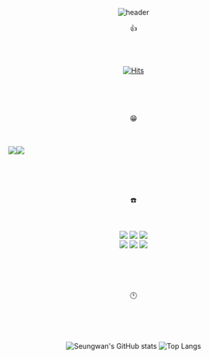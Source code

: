<div align="center">
   
  ![header](https://capsule-render.vercel.app/api?type=waving&color=timeGradient&text=Welcome%20to%seungwan's%20GitHub%20👋&animation=twinkling&fontSize=30&fontAlignY=40&fontAlign=70&height=250)
  
</div>

<div align="center">
  
👍

</div>
<br/><br/>

<div align="center">
  
  [![Hits](https://hits.seeyoufarm.com/api/count/incr/badge.svg?url=https%3A%2F%2Fgithub.com%2FLeeNaYoung240%2Fhit-counter&count_bg=%23FABEBE&title_bg=%23555555&icon=&icon_color=%23FFBFBF&title=hits&edge_flat=false)](https://hits.seeyoufarm.com)
  
  </div>
  
<br/> <br/> <br/>
<div align="center">
  
😁
 
<br/>
<br/>
 <div style="display:flex; flex-direction:row;">
    <a href="https://www.instagram.com/kingodham/">
        <img src="https://img.shields.io/badge/Instagram-E4405F?style=for-the-badge&logo=Instagram&logoColor=white">
    </a>
    <a href="mailto:syham001@gmail.com">
        <img src="https://img.shields.io/badge/Gmail-EA4335?style=for-the-badge&logo=Gmail&logoColor=white">
    </a>
</div><br><br/><br/><br/>

☎️

</div>
<br/>
<div align="center">
  <br/>
<img src="https://img.shields.io/badge/github-181717?style=for-the-badge&logo=github&logoColor=white">
  <img src="https://img.shields.io/badge/Git-F05032?style=for-the-badge&logo=Git&logoColor=white">
   <img src="https://img.shields.io/badge/VSCode-2C2C32.svg?style=for-the-badge&logo=visual-studio-code&logoColor=22ABF3"/>
       <br>
  <img src="https://img.shields.io/badge/Java-007396?style=for-the-badge&logo=OpenJDK&logoColor=white"/>
  <img src="https://img.shields.io/badge/Spring-6DB33F?style=for-the-badge&logo=Spring&logoColor=white">
  <img src="https://img.shields.io/badge/Figma-F24E1E?style=for-the-badge&logo=Figma&logoColor=white">
</div>
<br/><br/><br/><br/>
<div align="center">

🕛
  
  <br/>
 <br/> <br/>
 
![Seungwan's GitHub stats](https://github-readme-stats.vercel.app/api?username=hamseungwan2023&show_icons=true) ![Top Langs](https://github-readme-stats.vercel.app/api/top-langs/?username=hamseungwan2023&layout=compact)

 </div>
 <br/>
